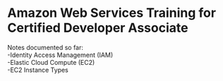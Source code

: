 # Amazon Web Services Training for Certified Developer Associate

Notes documented so far:
<br>
-Identity Access Management (IAM)
<br>
-Elastic Cloud Compute (EC2)
<br>
-EC2 Instance Types
